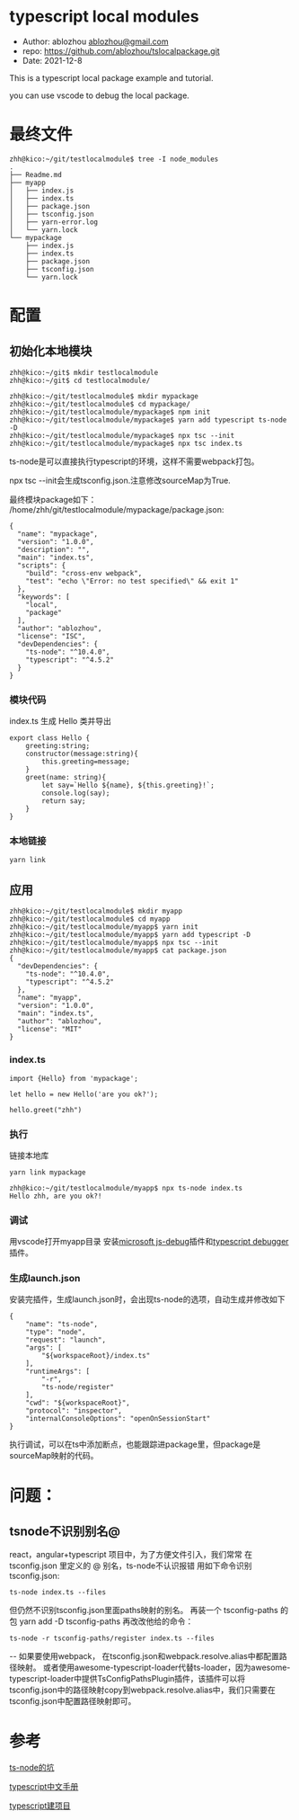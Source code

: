 # typescript local modules
- Author: ablozhou <ablozhou@gmail.com>
- repo: https://github.com/ablozhou/tslocalpackage.git
- Date: 2021-12-8

This is a typescript local package example and tutorial.

you can use vscode to debug the local package.

# 最终文件
```
zhh@kico:~/git/testlocalmodule$ tree -I node_modules
.
├── Readme.md
├── myapp
│   ├── index.js
│   ├── index.ts
│   ├── package.json
│   ├── tsconfig.json
│   ├── yarn-error.log
│   └── yarn.lock
└── mypackage
    ├── index.js
    ├── index.ts
    ├── package.json
    ├── tsconfig.json
    └── yarn.lock
```

# 配置

## 初始化本地模块
```
zhh@kico:~/git$ mkdir testlocalmodule
zhh@kico:~/git$ cd testlocalmodule/

zhh@kico:~/git/testlocalmodule$ mkdir mypackage
zhh@kico:~/git/testlocalmodule$ cd mypackage/
zhh@kico:~/git/testlocalmodule/mypackage$ npm init
zhh@kico:~/git/testlocalmodule/mypackage$ yarn add typescript ts-node -D
zhh@kico:~/git/testlocalmodule/mypackage$ npx tsc --init
zhh@kico:~/git/testlocalmodule/mypackage$ npx tsc index.ts
```
ts-node是可以直接执行typescript的环境，这样不需要webpack打包。

npx tsc --init会生成tsconfig.json.注意修改sourceMap为True.

最终模块package如下：
/home/zhh/git/testlocalmodule/mypackage/package.json:
```
{
  "name": "mypackage",
  "version": "1.0.0",
  "description": "",
  "main": "index.ts",
  "scripts": {
    "build": "cross-env webpack",
    "test": "echo \"Error: no test specified\" && exit 1"
  },
  "keywords": [
    "local",
    "package"
  ],
  "author": "ablozhou",
  "license": "ISC",
  "devDependencies": {
    "ts-node": "^10.4.0",
    "typescript": "^4.5.2"
  }
}
```
### 模块代码
index.ts 生成 Hello 类并导出
```
export class Hello {
	greeting:string;
	constructor(message:string){
		this.greeting=message;
	}
	greet(name: string){
		let say=`Hello ${name}, ${this.greeting}!`;
		console.log(say);
		return say;
	}
}
```
### 本地链接
```
yarn link
```

## 应用
```
zhh@kico:~/git/testlocalmodule$ mkdir myapp
zhh@kico:~/git/testlocalmodule$ cd myapp
zhh@kico:~/git/testlocalmodule/myapp$ yarn init
zhh@kico:~/git/testlocalmodule/myapp$ yarn add typescript -D
zhh@kico:~/git/testlocalmodule/myapp$ npx tsc --init
zhh@kico:~/git/testlocalmodule/myapp$ cat package.json
{
  "devDependencies": {
    "ts-node": "^10.4.0",
    "typescript": "^4.5.2"
  },
  "name": "myapp",
  "version": "1.0.0",
  "main": "index.ts",
  "author": "ablozhou",
  "license": "MIT"
}
```
### index.ts
```
import {Hello} from 'mypackage';

let hello = new Hello('are you ok?');

hello.greet("zhh")
```
### 执行
链接本地库
```
yarn link mypackage
```
```
zhh@kico:~/git/testlocalmodule/myapp$ npx ts-node index.ts
Hello zhh, are you ok?!
```
### 调试
用vscode打开myapp目录
安装[microsoft js-debug](https://github.com/microsoft/vscode-js-debug)插件和[typescript debugger](https://marketplace.visualstudio.com/items?itemName=kakumei.ts-debug)插件。
### 生成launch.json
安装完插件，生成launch.json时，会出现ts-node的选项，自动生成并修改如下
```
{
    "name": "ts-node",
    "type": "node",
    "request": "launch",
    "args": [
        "${workspaceRoot}/index.ts"
    ],
    "runtimeArgs": [
        "-r",
        "ts-node/register"
    ],
    "cwd": "${workspaceRoot}",
    "protocol": "inspector",
    "internalConsoleOptions": "openOnSessionStart"
}
```

执行调试，可以在ts中添加断点，也能跟踪进package里，但package是sourceMap映射的代码。

# 问题：
## tsnode不识别别名@
 react，angular+typescript 项目中，为了方便文件引入，我们常常 
在 tsconfig.json 里定义的 @ 别名，ts-node不认识报错
用如下命令识别tsconfig.json:
```
ts-node index.ts --files
```
但仍然不识别tsconfig.json里面paths映射的别名。
再装一个 tsconfig-paths 的包
yarn add -D tsconfig-paths
再改改他给的命令：
```
ts-node -r tsconfig-paths/register index.ts --files
```
--
如果要使用webpack，
在tsconfig.json和webpack.resolve.alias中都配置路径映射。
或者使用awesome-typescript-loader代替ts-loader，因为awesome-typescript-loader中提供TsConfigPathsPlugin插件，该插件可以将tsconfig.json中的路径映射copy到webpack.resolve.alias中，我们只需要在tsconfig.json中配置路径映射即可。

# 参考
[ts-node的坑](https://zhuanlan.zhihu.com/p/270592378)

[typescript中文手册](https://typescript.bootcss.com/)

[typescript建项目](https://www.digitalocean.com/community/tutorials/typescript-new-project)
